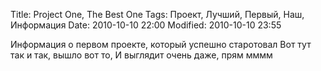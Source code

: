 Title:  Project One, The Best One
Tags:   Проект, Лучший, Первый, Наш, Информация
Date:   2010-10-10 22:00
Modified:   2010-10-10 23:55
<!-- Status: -->
<!-- Category:   Test -->
<!-- Author:     Me -->
<!-- Authors:    Me, My_Cat -->
<!-- Slug:       test -->
Информация о первом проекте, который успешно старотовал
Вот тут так и так, вышло вот то, 
И выглядит очень даже, прям мммм
<!-- Template:   ??? -->
<!-- Save_as:    html -->
<!-- Url:        /page/ -->